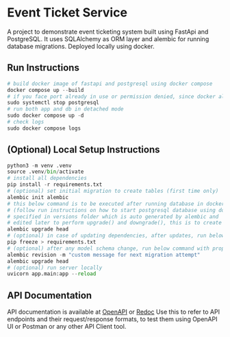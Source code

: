 # Event Ticket Service

A project to demonstrate event ticketing system built using FastApi and PostgreSQL. It uses SQLAlchemy as ORM layer and alembic for running database migrations. Deployed locally using docker.

## Run Instructions

```python
# build docker image of fastapi and postgresql using docker compose
docker compose up --build
# if you face port already in use or permission denied, since docker also uses port 5432, stop local postgresql and run below command
sudo systemctl stop postgresql
# run both app and db in detached mode
sudo docker compose up -d
# check logs
sudo docker compose logs
```

## (Optional) Local Setup Instructions

```python
python3 -m venv .venv
source .venv/bin/activate
# install all dependencies
pip install -r requirements.txt
# (optional) set initial migration to create tables (first time only)
alembic init alembic
# this below command is to be executed after running database in docker container and before running server
# (follow run instructions on how to start postgresql database using docker) runs all database migrations 
# specified in versions folder which is auto generated by alembic and 
# edited later to perform upgrade() and downgrade(), this is to create tables and seed db with initial data 
alembic upgrade head
# (optional) in case of updating dependencies, after updates, run below command to update requirements.txt
pip freeze > requirements.txt
# (optional) after any model schema change, run below command with proper message to create another migration
alembic revision -m "custom message for next migration attempt"
alembic upgrade head
# (optional) run server locally
uvicorn app.main:app --reload
```

## API Documentation

API documentation is available at [OpenAPI](http://localhost:8000/docs) or [Redoc](http://localhost:8000/redoc)
Use this to refer to API endpoints and their request/response formats, to test them using OpenAPI UI or Postman or any other API Client tool.
